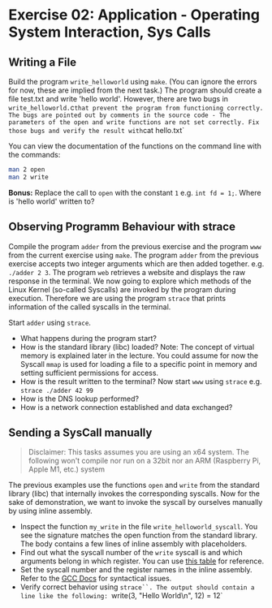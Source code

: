 # Exercise 02: Application - Operating System Interaction, Sys Calls

## Writing a File
Build the program `write_helloworld` using `make`. (You can ignore the errors for now, these are implied from the next task.)
The program should create a file test.txt and write 'hello world'. However, there are two bugs in `write_helloworld.`c` that prevent the program from functioning correctly.
The bugs are pointed out by comments in the source code - The parameters of the open and write functions are not set correctly. Fix those bugs and verify the result with `cat hello.txt`

You can view the documentation of the functions on the command line with the commands:
```bash
man 2 open
man 2 write
```

**Bonus:** Replace the call to `open` with the constant `1` e.g. `int fd = 1;`. Where is 'hello world' written to?


## Observing Programm Behaviour with strace
Compile the program `adder` from the previous exercise and the program `www` from the current exercise using `make`.
The program `adder` from the previous exercise accepts two integer arguments which are then added together. e.g. `./adder 2 3`.
The program `web` retrieves a website and displays the raw response in the terminal.
We now going to explore which methods of the Linux Kernel (so-called Syscalls) are invoked by the program during execution. Therefore we are using the program `strace` that prints information of the called syscalls in the terminal. 

Start `adder` using `strace`.
* What happens during the program start?
* How is the standard library (libc) loaded? 
Note: The concept of virtual memory is explained later in the lecture. You could assume for now the Syscall `mmap` is used for loading a file to a specific point in memory and setting sufficient permissions for access.
* How is the result written to the terminal?
Now start `www` using `strace` e.g. `strace ./adder 42 99`
* How is the DNS lookup performed?
* How is a network connection established and data exchanged?

## Sending a SysCall manually
> Disclaimer: This tasks assumes you are using an x64 system. The following won't compile nor run on a 32bit nor an ARM (Raspberry Pi, Apple M1, etc.) system

The previous examples use the functions `open` and `write` from the standard library (libc) that internally invokes the corresponding syscalls.
Now for the sake of demonstration, we want to invoke the syscall by ourselves manually by using inline assembly.
* Inspect the function `my_write` in the file `write_helloworld_syscall`. You see the signature matches the open function from the standard library. The body contains a few lines of inline assembly with placeholders.
* Find out what the syscall number of the `write` syscall is and which arguments belong in which register. You can use [this table](https://x64.syscall.sh/) for reference.
* Set the syscall number and the register names in the inline assembly. Refer to the [GCC Docs](https://gcc.gnu.org/onlinedocs/gcc/extensions-to-the-c-language-family/how-to-use-inline-assembly-language-in-c-code.html) for syntactical issues.
* Verify correct behavior using `strace``. The output should contain a line like the following: `write(3, "Hello World\n", 12) = 12`